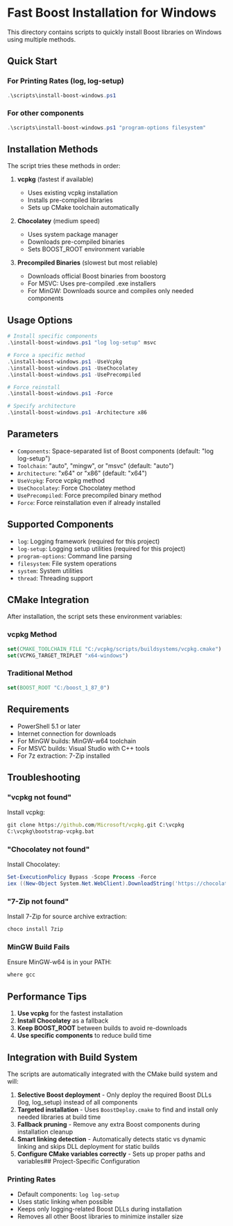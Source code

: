 # Fast Boost Installation for Windows

This directory contains scripts to quickly install Boost libraries on Windows using multiple methods.

## Quick Start

### For Printing Rates (log, log-setup)

```powershell
.\scripts\install-boost-windows.ps1
```

### For other components

```powershell
.\scripts\install-boost-windows.ps1 "program-options filesystem"
```

## Installation Methods

The script tries these methods in order:

1. **vcpkg** (fastest if available)

   - Uses existing vcpkg installation
   - Installs pre-compiled libraries
   - Sets up CMake toolchain automatically

2. **Chocolatey** (medium speed)

   - Uses system package manager
   - Downloads pre-compiled binaries
   - Sets BOOST_ROOT environment variable

3. **Precompiled Binaries** (slowest but most reliable)
   - Downloads official Boost binaries from boostorg
   - For MSVC: Uses pre-compiled .exe installers
   - For MinGW: Downloads source and compiles only needed components

## Usage Options

```powershell
# Install specific components
.\install-boost-windows.ps1 "log log-setup" msvc

# Force a specific method
.\install-boost-windows.ps1 -UseVcpkg
.\install-boost-windows.ps1 -UseChocolatey
.\install-boost-windows.ps1 -UsePrecompiled

# Force reinstall
.\install-boost-windows.ps1 -Force

# Specify architecture
.\install-boost-windows.ps1 -Architecture x86
```

## Parameters

- `Components`: Space-separated list of Boost components (default: "log log-setup")
- `Toolchain`: "auto", "mingw", or "msvc" (default: "auto")
- `Architecture`: "x64" or "x86" (default: "x64")
- `UseVcpkg`: Force vcpkg method
- `UseChocolatey`: Force Chocolatey method
- `UsePrecompiled`: Force precompiled binary method
- `Force`: Force reinstallation even if already installed

## Supported Components

- `log`: Logging framework (required for this project)
- `log-setup`: Logging setup utilities (required for this project)
- `program-options`: Command line parsing
- `filesystem`: File system operations
- `system`: System utilities
- `thread`: Threading support

## CMake Integration

After installation, the script sets these environment variables:

### vcpkg Method

```cmake
set(CMAKE_TOOLCHAIN_FILE "C:/vcpkg/scripts/buildsystems/vcpkg.cmake")
set(VCPKG_TARGET_TRIPLET "x64-windows")
```

### Traditional Method

```cmake
set(BOOST_ROOT "C:/boost_1_87_0")
```

## Requirements

- PowerShell 5.1 or later
- Internet connection for downloads
- For MinGW builds: MinGW-w64 toolchain
- For MSVC builds: Visual Studio with C++ tools
- For 7z extraction: 7-Zip installed

## Troubleshooting

### "vcpkg not found"

Install vcpkg:

```cmd
git clone https://github.com/Microsoft/vcpkg.git C:\vcpkg
C:\vcpkg\bootstrap-vcpkg.bat
```

### "Chocolatey not found"

Install Chocolatey:

```powershell
Set-ExecutionPolicy Bypass -Scope Process -Force
iex ((New-Object System.Net.WebClient).DownloadString('https://chocolatey.org/install.ps1'))
```

### "7-Zip not found"

Install 7-Zip for source archive extraction:

```cmd
choco install 7zip
```

### MinGW Build Fails

Ensure MinGW-w64 is in your PATH:

```cmd
where gcc
```

## Performance Tips

1. **Use vcpkg** for the fastest installation
2. **Install Chocolatey** as a fallback
3. **Keep BOOST_ROOT** between builds to avoid re-downloads
4. **Use specific components** to reduce build time

## Integration with Build System

The scripts are automatically integrated with the CMake build system and will:

1. **Selective Boost deployment** - Only deploy the required Boost DLLs (log, log_setup) instead of all components
2. **Targeted installation** - Uses `BoostDeploy.cmake` to find and install only needed libraries at build time
3. **Fallback pruning** - Remove any extra Boost components during installation cleanup
4. **Smart linking detection** - Automatically detects static vs dynamic linking and skips DLL deployment for static builds
5. **Configure CMake variables correctly** - Sets up proper paths and variables## Project-Specific Configuration

### Printing Rates

- Default components: `log log-setup`
- Uses static linking when possible
- Keeps only logging-related Boost DLLs during installation
- Removes all other Boost libraries to minimize installer size
